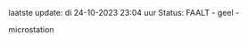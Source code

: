 laatste update: 
di 24-10-2023 23:04   uur 
Status: FAALT - geel - 
<div class="service Y">microstation</div>